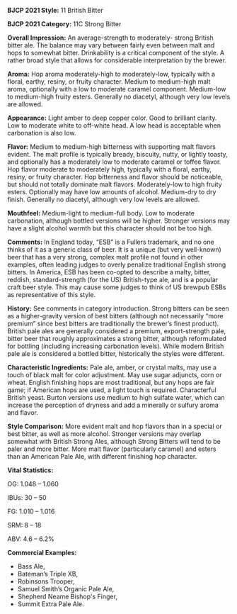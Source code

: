 <b>BJCP 2021 Style:</b> 11 British Bitter

<b>BJCP 2021 Category:</b> 11C Strong Bitter

<b>Overall Impression:</b> An average-strength to moderately-
strong British bitter ale. The balance may vary between fairly
even between malt and hops to somewhat bitter. Drinkability is
a critical component of the style. A rather broad style that
allows for considerable interpretation by the brewer.

<b>Aroma:</b> Hop aroma moderately-high to moderately-low,
typically with a floral, earthy, resiny, or fruity character.
Medium to medium-high malt aroma, optionally with a low to
moderate caramel component. Medium-low to medium-high
fruity esters. Generally no diacetyl, although very low levels are
allowed.

<b>Appearance:</b> Light amber to deep copper color. Good to
brilliant clarity. Low to moderate white to off-white head. A low
head is acceptable when carbonation is also low.

<b>Flavor:</b> Medium to medium-high bitterness with supporting
malt flavors evident. The malt profile is typically bready,
biscuity, nutty, or lightly toasty, and optionally has a
moderately low to moderate caramel or toffee flavor. Hop
flavor moderate to moderately high, typically with a floral,
earthy, resiny, or fruity character. Hop bitterness and flavor
should be noticeable, but should not totally dominate malt
flavors. Moderately-low to high fruity esters. Optionally may
have low amounts of alcohol. Medium-dry to dry finish.
Generally no diacetyl, although very low levels are allowed.

<b>Mouthfeel:</b> Medium-light to medium-full body. Low to
moderate carbonation, although bottled versions will be
higher. Stronger versions may have a slight alcohol warmth but
this character should not be too high.

<b>Comments:</b> In England today, “ESB” is a Fullers trademark,
and no one thinks of it as a generic class of beer. It is a unique
(but very well-known) beer that has a very strong, complex
malt profile not found in other examples, often leading judges
to overly penalize traditional English strong bitters. In
America, ESB has been co-opted to describe a malty, bitter,
reddish, standard-strength (for the US) British-type ale, and is
a popular craft beer style. This may cause some judges to think
of US brewpub ESBs as representative of this style.

<b>History:</b> See comments in category introduction. Strong
bitters can be seen as a higher-gravity version of best bitters
(although not necessarily “more premium” since best bitters
are traditionally the brewer’s finest product). British pale ales
are generally considered a premium, export-strength pale,
bitter beer that roughly approximates a strong bitter, although
reformulated for bottling (including increasing carbonation
levels). While modern British pale ale is considered a bottled
bitter, historically the styles were different.

<b>Characteristic Ingredients:</b> Pale ale, amber, or crystal
malts, may use a touch of black malt for color adjustment. May
use sugar adjuncts, corn or wheat. English finishing hops are
most traditional, but any hops are fair game; if American hops
are used, a light touch is required. Characterful British yeast.
Burton versions use medium to high sulfate water, which can
increase the perception of dryness and add a minerally or
sulfury aroma and flavor.

<b>Style Comparison:</b> More evident malt and hop flavors than
in a special or best bitter, as well as more alcohol. Stronger
versions may overlap somewhat with British Strong Ales,
although Strong Bitters will tend to be paler and more bitter.
More malt flavor (particularly caramel) and esters than an
American Pale Ale, with different finishing hop character.

<b>Vital Statistics:</b>

OG: 1.048 – 1.060

IBUs: 30 – 50

FG: 1.010 – 1.016

SRM: 8 – 18

ABV: 4.6 – 6.2%

<b>Commercial Examples:</b>
- Bass Ale,
- Bateman’s Triple XB,
- Robinsons Trooper,
- Samuel Smith’s Organic Pale Ale,
- Shepherd Neame Bishop's Finger,
- Summit Extra Pale Ale.
